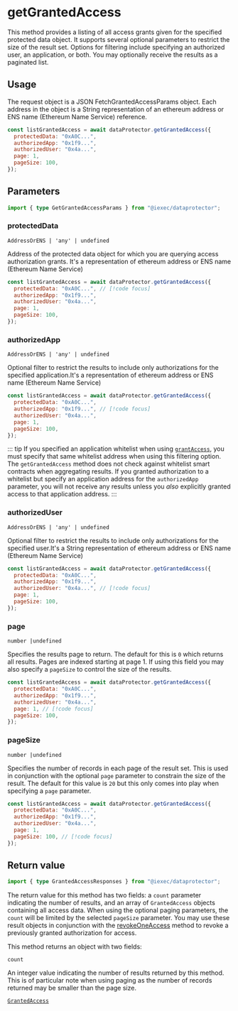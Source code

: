 # getGrantedAccess

This method provides a listing of all access grants given for the specified protected data object. It supports several optional parameters to restrict the size of the result set. Options for filtering include specifying an authorized user, an application, or both. You may optionally receive the results as a paginated list.

## Usage

The request object is a JSON FetchGrantedAccessParams object. Each address in the object is a String representation of an ethereum address or ENS name (Ethereum Name Service) reference.

```js
const listGrantedAccess = await dataProtector.getGrantedAccess({
  protectedData: "0xA0C...",
  authorizedApp: "0x1f9...",
  authorizedUser: "0x4a...",
  page: 1,
  pageSize: 100,
});
```

## Parameters

```ts
import { type GetGrantedAccessParams } from "@iexec/dataprotector";
```

### protectedData

`AddressOrENS | 'any' | undefined`

Address of the protected data object for which you are querying access authorization grants. It's a representation of ethereum address or ENS name (Ethereum Name Service)

```js
const listGrantedAccess = await dataProtector.getGrantedAccess({
  protectedData: "0xA0C...", // [!code focus]
  authorizedApp: "0x1f9...",
  authorizedUser: "0x4a...",
  page: 1,
  pageSize: 100,
});
```

### authorizedApp

`AddressOrENS | 'any' | undefined`

Optional filter to restrict the results to include only authorizations for the specified application.It's a representation of ethereum address or ENS name (Ethereum Name Service)

```js
const listGrantedAccess = await dataProtector.getGrantedAccess({
  protectedData: "0xA0C...",
  authorizedApp: "0x1f9...", // [!code focus]
  authorizedUser: "0x4a...",
  page: 1,
  pageSize: 100,
});
```

::: tip
If you specified an application whitelist when using [`grantAccess`](./grantAccess.md), you must specify that same whitelist address when using this filtering option. The `getGrantedAccess` method does not check against whitelist smart contracts when aggregating results. If you granted authorization to a whitelist but specify an application address for the `authorizedApp` parameter, you will not receive any results unless you _also_ explicitly granted access to that application address.
:::

### authorizedUser

`AddressOrENS | 'any' | undefined`

Optional filter to restrict the results to include only authorizations for the specified user.It's a String representation of ethereum address or ENS name (Ethereum Name Service)

```js
const listGrantedAccess = await dataProtector.getGrantedAccess({
  protectedData: "0xA0C...",
  authorizedApp: "0x1f9...",
  authorizedUser: "0x4a...", // [!code focus]
  page: 1,
  pageSize: 100,
});
```

### page

`number |undefined`

Specifies the results page to return. The default for this is `0` which returns all results. Pages are indexed starting at page 1. If using this field you may also specify a `pageSize` to control the size of the results.

```js
const listGrantedAccess = await dataProtector.getGrantedAccess({
  protectedData: "0xA0C...",
  authorizedApp: "0x1f9...",
  authorizedUser: "0x4a...",
  page: 1, // [!code focus]
  pageSize: 100,
});
```

### pageSize

`number |undefined`

Specifies the number of records in each page of the result set. This is used in conjunction with the optional `page` parameter to constrain the size of the result. The default for this value is `20` but this only comes into play when specifying a `page` parameter.

```js
const listGrantedAccess = await dataProtector.getGrantedAccess({
  protectedData: "0xA0C...",
  authorizedApp: "0x1f9...",
  authorizedUser: "0x4a...",
  page: 1,
  pageSize: 100, // [!code focus]
});
```

## Return value

```ts
import { type GrantedAccessResponses } from "@iexec/dataprotector";
```

The return value for this method has two fields: a `count` parameter indicating the number of results, and an array of `GrantedAccess` objects containing all access data. When using the optional paging parameters, the `count` will be limited by the selected `pageSize` parameter. You may use these result objects in conjunction with the [revokeOneAccess](revokeOneAccess.md) method to revoke a previously granted authorization for access.

This method returns an object with two fields:

`count`

An integer value indicating the number of results returned by this method. This is of particular note when using paging as the number of records returned may be smaller than the page size.

[`GrantedAccess`](../glossary/types)
